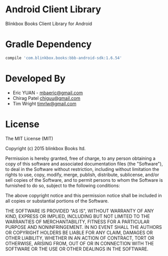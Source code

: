 Android Client Library
============

Blinkbox Books Client Library for Android

Gradle Dependency
============

```groovy
compile 'com.blinkbox.books:bbb-android-sdk:1.6.54'
```

Developed By
============
* Eric YUAN - <mbaeric@gmail.com>
* Chirag Patel <chiguu@gmail.com>
* Tim Wright <timrlw@gmail.com>

License
=======
The MIT License (MIT)

Copyright (c) 2015 blinkbox Books ltd.

Permission is hereby granted, free of charge, to any person obtaining a copy
of this software and associated documentation files (the "Software"), to deal
in the Software without restriction, including without limitation the rights
to use, copy, modify, merge, publish, distribute, sublicense, and/or sell
copies of the Software, and to permit persons to whom the Software is
furnished to do so, subject to the following conditions:

The above copyright notice and this permission notice shall be included in
all copies or substantial portions of the Software.

THE SOFTWARE IS PROVIDED "AS IS", WITHOUT WARRANTY OF ANY KIND, EXPRESS OR
IMPLIED, INCLUDING BUT NOT LIMITED TO THE WARRANTIES OF MERCHANTABILITY,
FITNESS FOR A PARTICULAR PURPOSE AND NONINFRINGEMENT. IN NO EVENT SHALL THE
AUTHORS OR COPYRIGHT HOLDERS BE LIABLE FOR ANY CLAIM, DAMAGES OR OTHER
LIABILITY, WHETHER IN AN ACTION OF CONTRACT, TORT OR OTHERWISE, ARISING FROM,
OUT OF OR IN CONNECTION WITH THE SOFTWARE OR THE USE OR OTHER DEALINGS IN
THE SOFTWARE.
